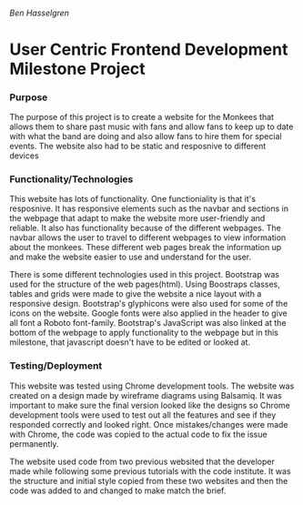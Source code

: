 <h6>Ben Hasselgren</h6>
<h1> User Centric Frontend Development Milestone Project  </h1>

<h3>Purpose</h3>
<p>
    The purpose of this project is to create a website for the Monkees that
    allows them to share past music with fans and allow fans to keep up to date with what the band are
    doing and also allow fans to hire them for special events. The website also had to be static and resposnive to
    different devices
</p>

<h3>Functionality/Technologies</h3>
<p>
    This website has lots of functionality. One functioniality is that it's resposnive. It has responsive elements
    such as the navbar and sections in the webpage that adapt to make the website more user-friendly and reliable.
    It also has functionality because of the different webpages. The navbar allows the user to travel to different
    webpages to view information about the monkees. These different web pages break the information up and
    make the website easier to use and understand for the user.
</p>

<p>   
    There is some different technologies used in this project. Bootstrap was used for the structure of the web pages(html).
    Using Boostraps classes, tables and grids were made to give the website a nice layout with a responsive design. Bootstrap's 
    glyphicons were also used for some of the icons on the website. Google fonts were also applied in the header to give all font a Roboto
    font-family. Bootstrap's JavaScript was also linked at the bottom of the webpage to apply functionality
    to the webpage but in this milestone, that javascript doesn't have to be edited or looked at.
</p>

<h3>Testing/Deployment</h3>
<p>
    This website was tested using Chrome development tools. The website was created on a design made
    by wireframe diagrams using Balsamiq. It was important to make sure the final version looked like the designs so
    Chrome development tools were used to test out all the features and see if they responded correctly and looked 
    right. Once mistakes/changes were made with Chrome, the code was copied to the actual code to fix the issue permanently.
</p>
<p>
    The website used code from two previous websited that the developer made while following some previous tutorials with
    the code institute. It was the structure and initial style copied from these two websites and then the code was added to and changed to make
    match the brief.
</p>